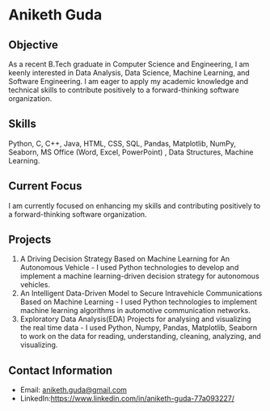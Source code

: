 # Aniketh Guda

## Objective
As a recent B.Tech graduate in Computer Science and Engineering, I am keenly interested in Data Analysis, Data Science, Machine Learning, and Software Engineering. I am eager to apply my academic knowledge and technical skills to contribute positively to a forward-thinking software organization.

## Skills
Python, C, C++, Java, HTML, CSS, SQL, Pandas, Matplotlib, NumPy, Seaborn, MS Office (Word, Excel, PowerPoint) , Data Structures, Machine Learning.

## Current Focus
I am currently focused on enhancing my skills and contributing positively to a forward-thinking software organization.

## Projects
1) A Driving Decision Strategy Based on Machine Learning for An Autonomous Vehicle - I used Python technologies to develop and implement a machine learning-driven decision strategy for autonomous vehicles.
2) An Intelligent Data-Driven Model to Secure Intravehicle Communications Based on Machine Learning - I used Python technologies to implement machine learning algorithms in automotive communication networks.
3) Exploratory Data Analysis(EDA) Projects for analysing and visualizing the real time data - I used Python, Numpy, Pandas, Matplotlib, Seaborn to work on the data for reading, understanding, cleaning, analyzing, and visualizing.
## Contact Information
- Email: aniketh.guda@gmail.com
- LinkedIn:https://www.linkedin.com/in/aniketh-guda-77a093227/
